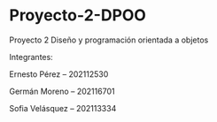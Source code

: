 # Proyecto-2-DPOO
Proyecto 2 Diseño y programación orientada a objetos

Integrantes:

Ernesto Pérez – 202112530

Germán Moreno – 202116701

Sofia Velásquez – 202113334
